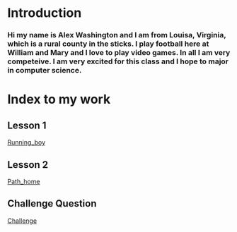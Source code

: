 # Introduction

### Hi my name is Alex Washington and I am from Louisa, Virginia, which is a rural county in the sticks. I play football here at William and Mary and I love to play video games. In all I am very competeive. I am very excited for this class and I hope to major in computer science.

# Index to my work

## Lesson 1

[Running_boy](running_boy.png)

## Lesson 2

[Path_home](Path_home.png)

## Challenge Question

[Challenge](challenge_question.png)

